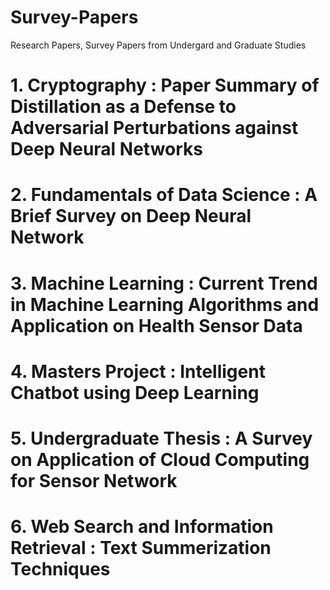 # Survey-Papers


Research Papers, Survey Papers from Undergard and Graduate Studies

# 1. Cryptography : Paper Summary of Distillation as a Defense to Adversarial Perturbations against Deep Neural Networks

# 2. Fundamentals of Data Science :  A Brief Survey on Deep Neural Network

# 3. Machine Learning : Current Trend in Machine Learning Algorithms and Application on Health Sensor Data

# 4. Masters Project : Intelligent Chatbot using Deep Learning

# 5. Undergraduate Thesis : A Survey on Application of Cloud Computing for Sensor Network

# 6. Web Search and Information Retrieval : Text Summerization Techniques

